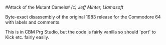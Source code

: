 #Attack of the Mutant Camels#
*(c) Jeff Minter, Llamasoft*  

Byte-exact disassembly of the original 1983 release for the Commodore 64 with labels and comments.  

This is in CBM Prg Studio, but the code is fairly vanilla so should 'port' to Kick etc. fairly easily.
